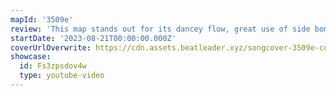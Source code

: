 ```yaml
---
mapId: '3509e'
review: 'This map stands out for its dancey flow, great use of side bombs, and pretty Timbaland lightshow! With its accessible 3 diffs, this map can be enjoyed by everybody!'
startDate: '2023-08-21T00:00:00.000Z'
coverUrlOverwrite: https://cdn.assets.beatleader.xyz/songcover-3509e-cover.jpg
showcase:
  id: Fs3zpsdov4w
  type: youtube-video
---
```

